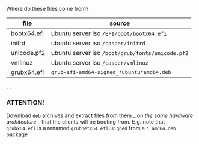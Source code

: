 Where do these files come from?

| file        | source                                           |
|-------------|--------------------------------------------------|
| bootx64.efi | ubuntu server iso `/EFI/boot/bootx64.efi`        |
| initrd      | ubuntu server iso `/casper/initrd`               |
| unicode.pf2 | ubuntu server iso `/boot/grub/fonts/unicode.pf2` |
| vmlinuz     | ubuntu server iso `/casper/vmlinuz`              |
| grubx64.efi | `grub-efi-amd64-signed_*ubuntu*amd64.deb`        |

.
.

### ATTENTION!

Download `deb` archives and extract files from them _ *on the same hardware architecture* _ that the clients will be booting from.
E.g. note that `grubx64.efi` is a renamed `grubnetx64.efi.signed` from a `*_amd64.deb` package
